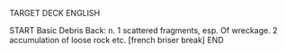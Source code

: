 TARGET DECK
ENGLISH

START
Basic
Debris
Back: n. 1 scattered fragments, esp. Of wreckage. 2 accumulation of loose rock etc. [french briser break]
END
